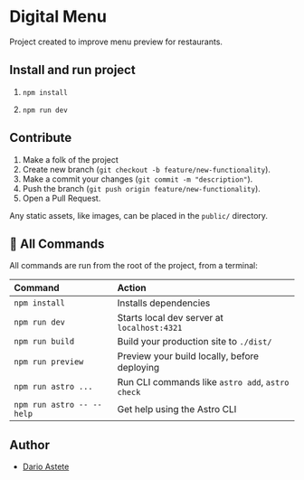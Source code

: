 # Digital Menu
 Project created to improve menu preview for restaurants. 

## Install and run project
1. `npm install`

2. `npm run dev`


## Contribute
1. Make a folk of the project
2. Create new branch (`git checkout -b feature/new-functionality`).
3. Make a commit your changes (`git commit -m "description"`).
4. Push the branch (`git push origin feature/new-functionality`).
5. Open a Pull Request.

Any static assets, like images, can be placed in the `public/` directory.

## 🧞 All Commands

All commands are run from the root of the project, from a terminal:

| Command                   | Action                                           |
| :------------------------ | :----------------------------------------------- |
| `npm install`             | Installs dependencies                            |
| `npm run dev`             | Starts local dev server at `localhost:4321`      |
| `npm run build`           | Build your production site to `./dist/`          |
| `npm run preview`         | Preview your build locally, before deploying     |
| `npm run astro ...`       | Run CLI commands like `astro add`, `astro check` |
| `npm run astro -- --help` | Get help using the Astro CLI                     |

## Author
- [Dario Astete](https://www.linkedin.com/in/carlos-dario-astete-arana/)
